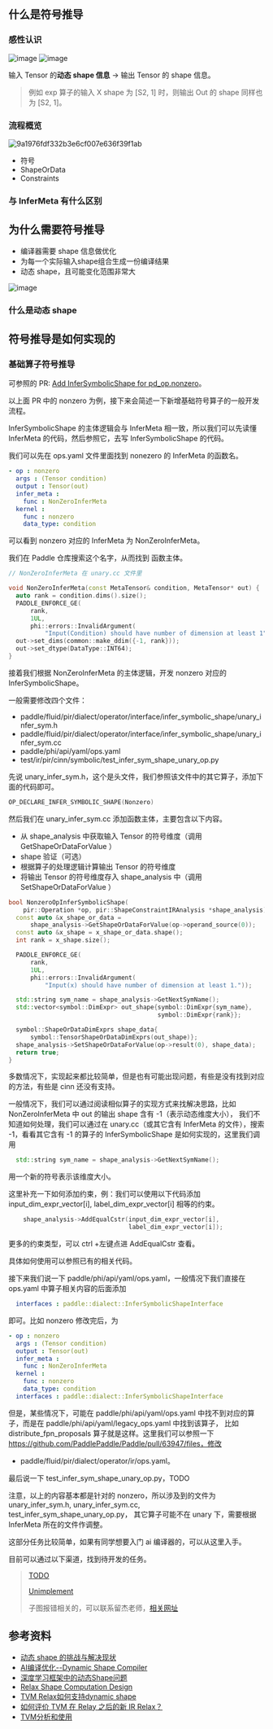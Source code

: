 ## 什么是符号推导
### 感性认识
![image](https://github.com/WintersMontagne10335/Paddle-Code-Camp/assets/118546135/1c5926c3-2990-49c4-a1dd-63b43a941dca)
![image](https://github.com/WintersMontagne10335/Paddle-Code-Camp/assets/118546135/662989da-1f7a-445b-b5ee-3e89d9c0dd69)

输⼊ Tensor 的**动态 shape 信息** -> 输出 Tensor 的 shape 信息。

> 例如 exp 算⼦的输⼊ X shape 为 [S2, 1] 时，则输出 Out 的 shape 同样也为 [S2, 1]。

### 流程概览
![9a1976fdf332b3e6cf007e636f39f1ab](https://github.com/WintersMontagne10335/Paddle-Code-Camp/assets/118546135/f5c6da29-c984-4e8e-a7f2-8a9c672361c9)

- 符号
- ShapeOrData
- Constraints

### 与 InferMeta 有什么区别


## 为什么需要符号推导
- 编译器需要 shape 信息做优化
- 为每一个实际输入shape组合生成一份编译结果
- 动态 shape，且可能变化范围非常大

![image](https://github.com/WintersMontagne10335/Paddle-Code-Camp/assets/118546135/ba963a4d-2fbd-4195-9cea-631bbc6dc517)

### 什么是动态 shape






## 符号推导是如何实现的
### 基础算子符号推导
可参照的 PR: [Add InferSymbolicShape for pd_op.nonzero](https://github.com/PaddlePaddle/Paddle/pull/62987)。

以上面 PR 中的 nonzero 为例，接下来会简述一下新增基础符号算子的一般开发流程。

InferSymbolicShape 的主体逻辑会与 InferMeta 相一致，所以我们可以先读懂 InferMeta 的代码，然后参照它，去写 InferSymbolicShape 的代码。

我们可以先在 ops.yaml 文件里面找到 nonezero 的 InferMeta 的函数名。

```yaml
- op : nonzero
  args : (Tensor condition)
  output : Tensor(out)
  infer_meta :
    func : NonZeroInferMeta
  kernel :
    func : nonzero
    data_type: condition
```

可以看到 nonzero 对应的 InferMeta 为 NonZeroInferMeta。

我们在 Paddle 仓库搜索这个名字，从而找到 函数主体。

```C++
// NonZeroInferMeta 在 unary.cc 文件里

void NonZeroInferMeta(const MetaTensor& condition, MetaTensor* out) {
  auto rank = condition.dims().size();
  PADDLE_ENFORCE_GE(
      rank,
      1UL,
      phi::errors::InvalidArgument(
          "Input(Condition) should have number of dimension at least 1"));
  out->set_dims(common::make_ddim({-1, rank}));
  out->set_dtype(DataType::INT64);
}
```

接着我们根据 NonZeroInferMeta 的主体逻辑，开发 nonzero 对应的 InferSymbolicShape。

一般需要修改四个文件：
- paddle/fluid/pir/dialect/operator/interface/infer_symbolic_shape/unary_infer_sym.h
- paddle/fluid/pir/dialect/operator/interface/infer_symbolic_shape/unary_infer_sym.cc
- paddle/phi/api/yaml/ops.yaml
- test/ir/pir/cinn/symbolic/test_infer_sym_shape_unary_op.py

先说 unary_infer_sym.h，这个是头文件，我们参照该文件中的其它算子，添加下面的代码即可。

```C++
OP_DECLARE_INFER_SYMBOLIC_SHAPE(Nonzero)
```

然后我们在 unary_infer_sym.cc 添加函数主体，主要包含以下内容。
- 从 shape_analysis 中获取输⼊ Tensor 的符号维度（调⽤ GetShapeOrDataForValue ）
- shape 验证（可选）
- 根据算⼦的处理逻辑计算输出 Tensor 的符号维度
- 将输出 Tensor 的符号维度存⼊ shape_analysis 中（调⽤ SetShapeOrDataForValue ）

```C++
bool NonzeroOpInferSymbolicShape(
    pir::Operation *op, pir::ShapeConstraintIRAnalysis *shape_analysis) {
  const auto &x_shape_or_data =
      shape_analysis->GetShapeOrDataForValue(op->operand_source(0));
  const auto &x_shape = x_shape_or_data.shape();
  int rank = x_shape.size();

  PADDLE_ENFORCE_GE(
      rank,
      1UL,
      phi::errors::InvalidArgument(
          "Input(x) should have number of dimension at least 1."));

  std::string sym_name = shape_analysis->GetNextSymName();
  std::vector<symbol::DimExpr> out_shape{symbol::DimExpr{sym_name},
                                         symbol::DimExpr{rank}};

  symbol::ShapeOrDataDimExprs shape_data{
      symbol::TensorShapeOrDataDimExprs(out_shape)};
  shape_analysis->SetShapeOrDataForValue(op->result(0), shape_data);
  return true;
}
```

多数情况下，实现起来都比较简单，但是也有可能出现问题，有些是没有找到对应的方法，有些是 cinn 还没有支持。

一般情况下，我们可以通过阅读相似算子的实现方式来找解决思路，比如 NonZeroInferMeta 中 out 的输出 shape 含有 -1（表示动态维度大小），
我们不知道如何处理，我们可以通过在 unary.cc（或其它含有 InferMeta 的文件），搜索 -1，看看其它含有 -1 的算子的 
InferSymbolicShape 是如何实现的，这里我们调用

```C++
  std::string sym_name = shape_analysis->GetNextSymName();
```

用一个新的符号表示该维度大小。

这里补充一下如何添加约束，例：我们可以使用以下代码添加 input_dim_expr_vector[i], label_dim_expr_vector[i] 相等的约束。

```C++
    shape_analysis->AddEqualCstr(input_dim_expr_vector[i],
                                 label_dim_expr_vector[i]);
```

更多的约束类型，可以 ctrl +左键点进 AddEqualCstr 查看。

具体如何使用可以参照已有的相关代码。

接下来我们说一下 paddle/phi/api/yaml/ops.yaml，一般情况下我们直接在 ops.yaml 中算子相关内容的后面添加

```yaml
  interfaces : paddle::dialect::InferSymbolicShapeInterface
```

即可。比如 nonzero 修改完后，为

```yaml
- op : nonzero
  args : (Tensor condition)
  output : Tensor(out)
  infer_meta :
    func : NonZeroInferMeta
  kernel :
    func : nonzero
    data_type: condition
  interfaces : paddle::dialect::InferSymbolicShapeInterface
```

但是，某些情况下，可能在 paddle/phi/api/yaml/ops.yaml 中找不到对应的算子，而是在 paddle/phi/api/yaml/legacy_ops.yaml 中找到该算子，
比如 distribute_fpn_proposals 算子就是这样。这里我们可以参照一下 https://github.com/PaddlePaddle/Paddle/pull/63947/files，修改
- paddle/fluid/pir/dialect/operator/ir/ops.yaml。

最后说一下 test_infer_sym_shape_unary_op.py，TODO


注意，以上的内容基本都是针对的 nonzero，所以涉及到的文件为 unary_infer_sym.h, unary_infer_sym.cc, test_infer_sym_shape_unary_op.py，
其它算子可能不在 unary 下，需要根据 InferMeta 所在的文件作调整。

这部分任务比较简单，如果有同学想要入门 ai 编译器的，可以从这里入手。

目前可以通过以下渠道，找到待开发的任务。

> [TODO](https://github.com/search?q=repo%3APaddlePaddle%2FPaddle+path%3A%2F%5Epaddle%5C%2Ffluid%5C%2Fpir%5C%2Fdialect%5C%2Foperator%5C%2Finterface%5C%2Finfer_symbolic_shape%5C%2F%2F+todo&type=code)
>
> [Unimplement](https://github.com/search?q=repo%3APaddlePaddle%2FPaddle+path%3A%2F%5Epaddle%5C%2Ffluid%5C%2Fpir%5C%2Fdialect%5C%2Foperator%5C%2Finterface%5C%2Finfer_symbolic_shape%5C%2F%2F+unimplement&type=code)
>
> 子图报错相关的，可以联系留杰老师，[相关网址](https://github.com/PaddlePaddle/Paddle/issues/62930)

## 参考资料
- [动态 shape 的挑战与解决现状](https://zhuanlan.zhihu.com/p/661889518)
- [AI编译优化--Dynamic Shape Compiler](https://zhuanlan.zhihu.com/p/305546437)
- [深度学习框架中的动态Shape问题](https://blog.csdn.net/qianqing13579/article/details/125660401)
- [Relax Shape Computation Design](https://github.com/tlc-pack/relax/wiki/Relax-Shape-Computation-Design)
- [TVM Relax如何支持dynamic shape](https://zhuanlan.zhihu.com/p/627449108)
- [如何评价 TVM 在 Relay 之后的新 IR Relax？](https://www.zhihu.com/question/522101384)
- [TVM分析和使用](https://zhuanlan.zhihu.com/p/690256525)
